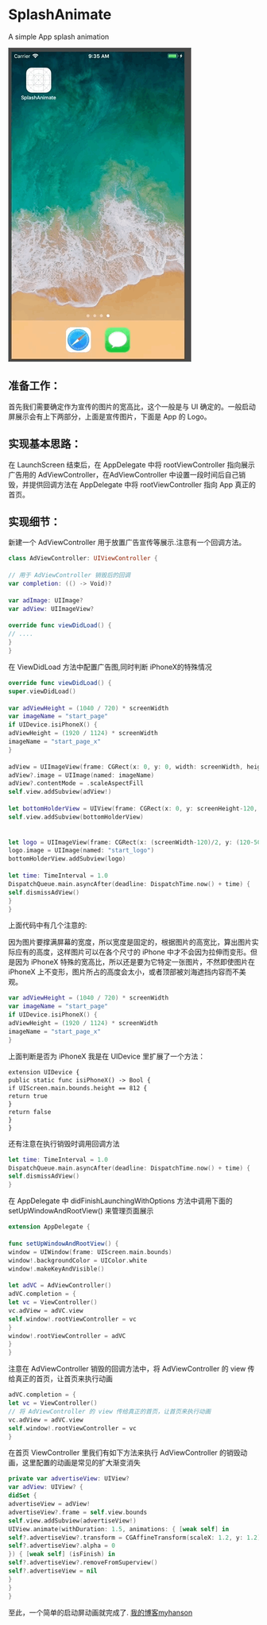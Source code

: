# SplashAnimate
A simple App splash animation

![](https://github.com/zyphs21/SplashAnimate/blob/master/splashanimate.gif)

## 准备工作：
首先我们需要确定作为宣传的图片的宽高比，这个一般是与 UI 确定的。一般启动屏展示会有上下两部分，上面是宣传图片，下面是 App 的 Logo。
## 实现基本思路：
在 LaunchScreen 结束后，在 AppDelegate 中将 rootViewController 指向展示广告用的 AdViewController，在AdViewController 中设置一段时间后自己销毁，并提供回调方法在 AppDelegate 中将 rootViewController 指向 App 真正的首页。
## 实现细节：
新建一个 AdViewController 用于放置广告宣传等展示.注意有一个回调方法。
```Swift
class AdViewController: UIViewController {

// 用于 AdViewController 销毁后的回调
var completion: (() -> Void)?

var adImage: UIImage?
var adView: UIImageView?

override func viewDidLoad() {
// ....
}
}
```
在 ViewDidLoad 方法中配置广告图,同时判断 iPhoneX的特殊情况
```Swift
override func viewDidLoad() {
super.viewDidLoad()

var adViewHeight = (1040 / 720) * screenWidth
var imageName = "start_page"
if UIDevice.isiPhoneX() {
adViewHeight = (1920 / 1124) * screenWidth
imageName = "start_page_x"
}

adView = UIImageView(frame: CGRect(x: 0, y: 0, width: screenWidth, height: adViewHeight))
adView?.image = UIImage(named: imageName)
adView?.contentMode = .scaleAspectFill
self.view.addSubview(adView!)

let bottomHolderView = UIView(frame: CGRect(x: 0, y: screenHeight-120, width: screenWidth, height: 120))
self.view.addSubview(bottomHolderView)


let logo = UIImageView(frame: CGRect(x: (screenWidth-120)/2, y: (120-50)/2, width: 120, height: 50))
logo.image = UIImage(named: "start_logo")
bottomHolderView.addSubview(logo)

let time: TimeInterval = 1.0
DispatchQueue.main.asyncAfter(deadline: DispatchTime.now() + time) {
self.dismissAdView()
}
}
```
上面代码中有几个注意的:

因为图片要撑满屏幕的宽度，所以宽度是固定的，根据图片的高宽比，算出图片实际应有的高度，这样图片可以在各个尺寸的 iPhone 中才不会因为拉伸而变形。但是因为 iPhoneX 特殊的宽高比，所以还是要为它特定一张图片，不然即使图片在 iPhoneX 上不变形，图片所占的高度会太小，或者顶部被刘海遮挡内容而不美观。
```Swift
var adViewHeight = (1040 / 720) * screenWidth
var imageName = "start_page"
if UIDevice.isiPhoneX() {
adViewHeight = (1920 / 1124) * screenWidth
imageName = "start_page_x"
}
```
上面判断是否为 iPhoneX 我是在 UIDevice 里扩展了一个方法：
```Swfit
extension UIDevice {
public static func isiPhoneX() -> Bool {
if UIScreen.main.bounds.height == 812 {
return true
}
return false
}
}
```
还有注意在执行销毁时调用回调方法
```Swift
let time: TimeInterval = 1.0
DispatchQueue.main.asyncAfter(deadline: DispatchTime.now() + time) {
self.dismissAdView()
}
```

在 AppDelegate 中 didFinishLaunchingWithOptions 方法中调用下面的 setUpWindowAndRootView() 来管理页面展示
```Swift
extension AppDelegate {

func setUpWindowAndRootView() {
window = UIWindow(frame: UIScreen.main.bounds)
window!.backgroundColor = UIColor.white
window!.makeKeyAndVisible()

let adVC = AdViewController()
adVC.completion = {
let vc = ViewController()
vc.adView = adVC.view
self.window!.rootViewController = vc
}
window!.rootViewController = adVC
}
}
```
注意在 AdViewController 销毁的回调方法中，将 AdViewController 的 view 传给真正的首页，让首页来执行动画
```Swift
adVC.completion = {
let vc = ViewController()
// 将 AdViewController 的 view 传给真正的首页，让首页来执行动画
vc.adView = adVC.view
self.window!.rootViewController = vc
}
```

在首页 ViewController 里我们有如下方法来执行 AdViewController 的销毁动画，这里配置的动画是常见的扩大渐变消失
```Swift
private var advertiseView: UIView?
var adView: UIView? {
didSet {
advertiseView = adView!
advertiseView?.frame = self.view.bounds
self.view.addSubview(advertiseView!)
UIView.animate(withDuration: 1.5, animations: { [weak self] in
self?.advertiseView?.transform = CGAffineTransform(scaleX: 1.2, y: 1.2)
self?.advertiseView?.alpha = 0
}) { [weak self] (isFinish) in
self?.advertiseView?.removeFromSuperview()
self?.advertiseView = nil
}
}
}
```

至此，一个简单的启动屏动画就完成了.
[我的博客myhanson](www.myhanson.com)
